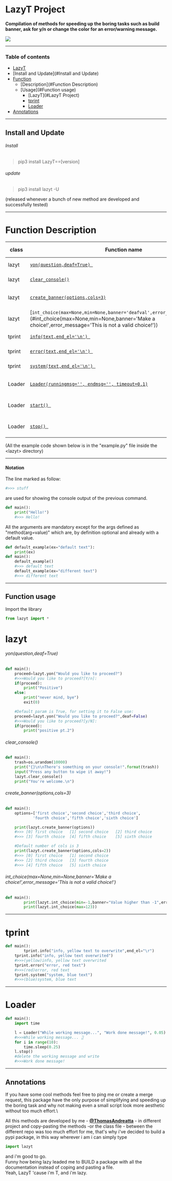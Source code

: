 # LazyT Project
**Compilation of methods for speeding up the boring tasks such as build banner, ask for y/n or change the color for an error/warning message.**

![](https://gitlab.com/ThomasAndreatta/lazyt/-/raw/master/logo_git.png)

---
### Table of contents

* [LazyT](#LazyT)
* [Install and Update](#Install and Update)
* [Function](#)
	* [Description](#Function Description)
	* [Usage](#Function usage)
		* [LazyT](#LazyT Project)
		* [tprint](#tprint)
		* [Loader](#Loader)
* [Annotations](#Annotations)
---
## Install and Update
###### Install
>pip3 install LazyT==[version]

###### update

>pip3 install lazyt -U


(released whenever a bunch of new method are developed and successfully tested)


---

# Function Description


|class| Function name | Description |       Return  value             |
|--| ------------- | -------|------------------------------ |
|lazyt |[`yon(question,deaf=True) `](#yon(question,deaf=True))  |Accept only Y/n input.    |  **True/False**     |
|lazyt|[`clear_console()`](#clear_console())   |clear the console| **None**     |
|lazyt|[`create_banner(options,cols=3)`](#create_banner(options,cols=3))| Build personalized banner | **str**     |
|lazyt|[`int_choice(max=None,min=None,banner='deafval',error_message='deafval')`](#int_choice(max=None,min=None,banner='Make a choice!',error_message='This is not a valid choice!'))| Make you choice only integers | **int**     |
|tprint |[`info(text,end_el='\n') `](#tprint)  |Print the text in yellow    |  **None**     |
|tprint |[`error(text,end_el='\n') `](#tprint)  |Print the text in red    |  **None**     |
|tprint |[`system(text,end_el='\n') `](#tprint)  |Print the text in blue    |  **None**     |
|Loader |[`Loader(runningmsg='', endmsg='', timeout=0.1)`](#Loader)  |initialize a Loader() element    |  **None**     |
|Loader |[`start() `](#Loader)  |start the Loader element    |  **None**     |
|Loader |[`stop() `](#Loader)  |stop the Loader element    |  **None**     |

(All the example code shown below is in the "example.py" file inside the \<lazyt> directory)

---
#### Notation
The line marked as follow:
```py
#>>> stuff
```
are used for showing the console output of the previous command.


```py
def main():
	print("Hello!")
	#>>> Hello!
```
All the arguments are mandatory except for the args defined as "method(arg=value)" which are, by definition optional and already with a default value.
```py
def default_example(ex="default text"):
	print(ex)
def main():
	default_example()
	#>>> default text
	default_example(ex="different text")
	#>>> different text

```

---
## Function usage

Import the library
```py
from lazyt import *
```

# lazyt
###### yon(question,deaf=True)

```py
def main():
    proceed=lazyt.yon("Would you like to proceed?")
    #>>>Would you like to proceed?[Y/n]:
    if(proceed):
        print("Positive")
    else:
        print("never mind, bye")
        exit(0)

    #Default param is True, for setting it to False use:
    proceed=lazyt.yon("Would you like to proceed?",deaf=False)
    #>>>Would you like to proceed?[y/N]:
    if(proceed):
        print("positive pt.2")

```
###### clear_console()

```py
def main():
	trash=os.urandom(10000)
    print("{}\n\nThere's something on your console!".format(trash))
	input("Press any button to wipe it away!")
    lazyt.clear_console()
    print("You're welcome.\n")
```
###### create_banner(options,cols=3)
```py
def main():
    options=['first choice','second choice','third choice',
            'fourth choice','fifth choice','sixth choice']

    print(lazyt.create_banner(options))
    #>>> [0] first choice 	[1] second choice	[2] third choice
    #>>> [3] fourth choice	[4] fifth choice 	[5] sixth choice

    #Default number of cols is 3
    print(lazyt.create_banner(options,cols=2))
    #>>> [0] first choice 	[1] second choice
    #>>> [2] third choice 	[3] fourth choice
    #>>> [4] fifth choice 	[5] sixth choice
```

###### int_choice(max=None,min=None,banner='Make a choice!',error_message='This is not a valid choice!')
```py
def main():
		print(lazyt.int_choice(min=-1,banner="Value higher than -1",error_message="This number is lower than -1"))
		print(lazyt.int_choice(max=123))
```
---
# tprint
```py
def main():
		tprint.info("info, yellow text to overwrite",end_el="\r")
    tprint.info("info, yellow text overwrited")
    #>>>(yellow)info, yellow text overwrited
    tprint.error("error, red text")
    #>>>(red)error, red text
    tprint.system("system, blue text")
    #>>>(blue)system, blue text
```
---
# Loader
```py
def main():
    import time

    l = Loader("While working message...", "Work done message!", 0.05).start()
    #>>>While working message... ⣽
    for i in range(10):
        time.sleep(0.25)
    l.stop()
    #delete the working message and write
    #>>>Work done message!
```
---
## Annotations
If you have some cool methods feel free to ping me or create a merge request, this package have the only purpose of simplifying and speeding up the boring task and why not making even a small script look more aesthetic without too much effort.\

All this methods are developed by me - **[@ThomasAndreatta](https://gitlab.com/ThomasAndreatta)** - in different project and copy-pasting the methods -or the class file - between the different repo was too much effort for me, that's why i've decided to build a pypi package, in this way wherever i am i can simply type
```py
import lazyt
```
and i'm good to go.\
Funny how being lazy leaded me to BUILD a package with all the documentation instead of coping and pasting a file. \
Yeah, LazyT 'cause i'm T, and i'm lazy.
